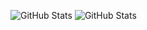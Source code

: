 ![GitHub Stats](https://github-readme-stats.vercel.app/api?username=NotiLo-A&theme=dracula&show_icons=true&hide_border=true&count_private=true)
![GitHub Stats](https://github-readme-stats.vercel.app/api/top-langs/?username=NotiLo-A&theme=dracula&show_icons=true&hide_border=true&layout=compact)
